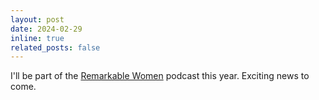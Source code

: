```yaml
---
layout: post
date: 2024-02-29
inline: true
related_posts: false
---
```


I'll be part of the [Remarkable Women](https://podcast.ausha.co/hauts-de-seine-les-podcasts/portraits-de-femmes-remarquables-des-hauts-de-seine) podcast this year. Exciting news to come.
